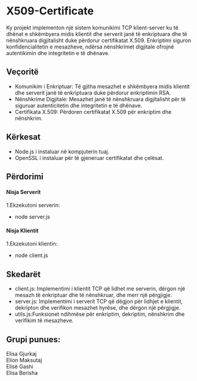 # X509-Certificate

Ky projekt implementon një sistem komunikimi TCP klient-server ku të dhënat e shkëmbyera midis klientit dhe serverit janë të enkriptuara dhe të nënshkruara digjitalisht duke përdorur certifikatat X.509. Enkriptimi siguron konfidencialitetin e mesazheve, ndërsa nënshkrimet digjitale ofrojnë autentikimin dhe integritetin e të dhënave.

## Veçoritë

- Komunikim i Enkriptuar: Të gjitha mesazhet e shkëmbyera midis klientit dhe serverit janë të enkriptuara duke përdorur enkriptimin RSA.
- Nënshkrime Digjitale: Mesazhet janë të nënshkruara digjitalisht për të siguruar autenticitetin dhe integritetin e të dhënave.
- Certifikata X.509: Përdoren certifikatat X.509 për enkriptim dhe nënshkrim.

## Kërkesat

- Node.js i instaluar në kompjuterin tuaj.
- OpenSSL i instaluar për të gjeneruar certifikatat dhe çelësat.

## Përdorimi

#### Nisja Serverit
1.Ekzekutoni serverin:
- node server.js

#### Nisja Klientit
1.Ekzekutoni klientin:
- node client.js 
 


## Skedarët

- client.js: Implementimi i klientit TCP që lidhet me serverin, dërgon një mesazh të enkriptuar dhe të nënshkruar, dhe merr një përgjigje.
- server.js: Implementimi i serverit TCP që dëgjon për lidhjet e klientit, dekripton dhe verifikon mesazhet hyrëse, dhe dërgon një përgjigje.
- utils.js:Funksionet ndihmëse për enkriptim, dekriptim, nënshkrim dhe verifikim të mesazheve.

## Grupi punues: 
Elisa Gjurkaj  
Elion Maksutaj  
Elisë Gashi  
Elisa Berisha 

